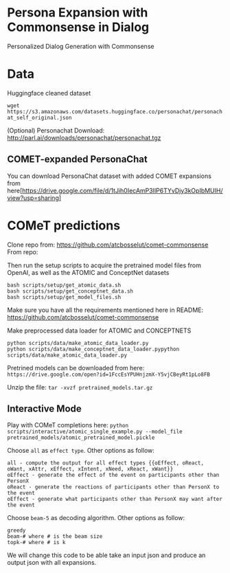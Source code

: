 # Persona Expansion with Commonsense in Dialog
Personalized Dialog Generation with Commonsense

# Data

Huggingface cleaned dataset

`wget https://s3.amazonaws.com/datasets.huggingface.co/personachat/personachat_self_original.json`

(Optional) Personachat Download:
http://parl.ai/downloads/personachat/personachat.tgz

## COMET-expanded PersonaChat

You can download PersonaChat dataset with added COMET expansions from here[https://drive.google.com/file/d/1tJih0IecAmP3IlP6TYvDjy3kOpIbMUIH/view?usp=sharing]  

# COMeT predictions

Clone repo from: https://github.com/atcbosselut/comet-commonsense
From repo:

Then run the setup scripts to acquire the pretrained model files from OpenAI, as well as the ATOMIC and ConceptNet datasets
```
bash scripts/setup/get_atomic_data.sh
bash scripts/setup/get_conceptnet_data.sh
bash scripts/setup/get_model_files.sh
```
Make sure you have all the requirements mentioned here in README: https://github.com/atcbosselut/comet-commonsense

Make preprocessed data loader for ATOMIC and CONCEPTNETS

```
python scripts/data/make_atomic_data_loader.py
python scripts/data/make_conceptnet_data_loader.pypython scripts/data/make_atomic_data_loader.py
```

Pretrined models can be downloaded from here: `https://drive.google.com/open?id=1FccEsYPUHnjzmX-Y5vjCBeyRt1pLo8FB`

Unzip the file: `tar -xvzf pretrained_models.tar.gz`

## Interactive Mode

Play with COMeT completions here: `python scripts/interactive/atomic_single_example.py --model_file pretrained_models/atomic_pretrained_model.pickle`

Choose `all` as `effect type`. Other options as follow:
```
all - compute the output for all effect types {{oEffect, oReact, oWant, xAttr, xEffect, xIntent, xNeed, xReact, xWant}}
oEffect - generate the effect of the event on participants other than PersonX
oReact - generate the reactions of participants other than PersonX to the event
oEffect - generate what participants other than PersonX may want after the event
```
Choose `beam-5` as decoding algorithm. Other options as follow:
```
greedy
beam-# where # is the beam size
topk-# where # is k
```
We will change this code to be able take an input json and produce an output json with all expansions.
